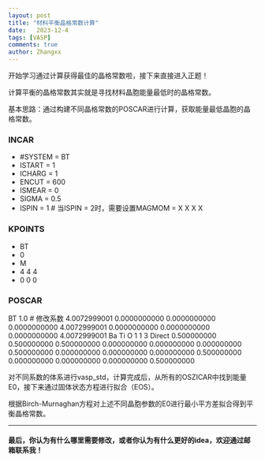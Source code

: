 ```yaml
---
layout: post
title: "材料平衡晶格常数计算"
date:   2023-12-4
tags: [VASP]
comments: true
author: Zhangxx
---
```


开始学习通过计算获得最佳的晶格常数啦，接下来直接进入正题！

<!-- more -->


计算平衡的晶格常数其实就是寻找材料晶胞能量最低时的晶格常数。

基本思路：通过构建不同晶格常数的POSCAR进行计算，获取能量最低晶胞的晶格常数。

### INCAR
- #SYSTEM = BT
- ISTART = 1
- ICHARG = 1
- ENCUT = 600
- ISMEAR = 0
- SIGMA = 0.5
- ISPIN = 1 \# 当ISPIN = 2时，需要设置MAGMOM = X X X X

### KPOINTS
- BT
- 0
- M
- 4 4 4
- 0 0 0

### POSCAR
BT
1.0 \# 修改系数
4.0072999001         0.0000000000         0.0000000000
0.0000000000         4.0072999001         0.0000000000
0.0000000000         0.0000000000         4.0072999001
Ba   Ti    O
1    1    3
Direct
0.500000000         0.500000000         0.500000000
0.000000000         0.000000000         0.000000000
0.500000000         0.000000000         0.000000000
0.000000000         0.500000000         0.000000000
0.000000000         0.000000000         0.500000000

对不同系数的体系进行vasp_std，计算完成后，从所有的OSZICAR中找到能量E0，接下来通过固体状态方程进行拟合（EOS）。

根据Birch-Murnaghan方程对上述不同晶胞参数的E0进行最小平方差拟合得到平衡晶格常数。




---
#### 最后，你认为有什么哪里需要修改，或者你认为有什么更好的idea，欢迎通过邮箱联系我！
